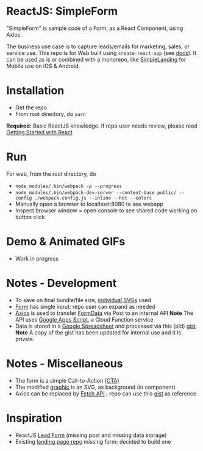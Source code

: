 ReactJS: SimpleForm
=================
"SimpleForm" is sample code of a Form, as a React Component, using Axios.

The business use case is to capture leads/emails for marketing, sales, or service use. 
This repo is for Web built using ```create-react-app``` (see [docs](https://reactjs.org/docs/create-a-new-react-app.html#create-react-app)). It can be used as is 
or combined with a monorepo, like [SimpleLanding](https://github.com/og-pr/public_ticket.530) for Mobile use on iOS & Android.


Installation
============

* Get the repo
* From root directory, do ```yarn```

**Required:** Basic ReactJS knowledge. If repo user needs review, please read [Getting Started with React](https://www.taniarascia.com/getting-started-with-react/)  

Run
===

For web, from the root directory, do

* ```node_modules/.bin/webpack -p --progress```
* ```node_modules/.bin/webpack-dev-server --content-base public/ --config ./webpack.config.js --inline --hot --colors```
* Manually open a browser to localhost:8080 to see webapp 
* Inspect browser window = open console to see shared code working on button click


Demo & Animated GIFs
===========
* Work in progress

Notes - Development
===========
* To save on final bundle/file size, [individual SVGs](https://simpleicons.org/) used 
* [Form](https://flaviocopes.com/react-forms/) has single input; repo user can expand as needed
* [Axios](https://github.com/axios/axios) is used to transfer [FormData](https://developer.mozilla.org/en-US/docs/Web/API/FormData) via Post to an internal API
**Note** The API uses [Google Apps Script](https://developers.google.com/apps-script), a  Cloud Function service
* Data is stored in a [Google Spreadsheet](https://www.google.com/sheets/about/) and processed via this (old) [gist](https://github.com/og-pr/all-gists/blob/master/gist.2e%20%3D%20dataCapture.gas.js)
**Note** A copy of the gist has been updated for internal use and it is private.

Notes - Miscellaneous 
=====
* The form is a simple Call-to-Action [(CTA)](https://www.impactbnd.com/blog/examples-of-calls-to-action-for-lead-generation)
* The modified [graphic](https://www.freepik.com/free-vector/contact-us-landing-page-flat-style_4934492.htm#page=1&query=contact%20us&position=22) is an SVG, as background (in component)
* Axios can be replaced by [Fetch API](https://developer.mozilla.org/en-US/docs/Web/API/Fetch_API) ; repo can use this [gist](https://github.com/og-pr/all-gists/blob/master/gist.2d%20%3D%20dataCapture.js) as reference

Inspiration
===========
* ReactJS [Lead Form](https://github.com/jacted/lead-form) (missing post and missing data storage)
* Existing [landing page repo](https://github.com/og-pr/public_ticket.530) missing form; decided to build one 
